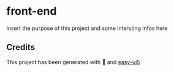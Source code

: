 # front-end
Insert the purpose of this project and some intersting infos here


## Credits
This project has been generated with 💙 and [easy-ui5](https://github.com/SAP)
